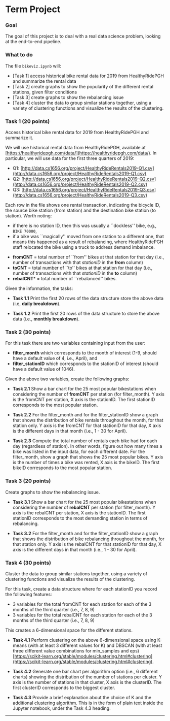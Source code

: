 # Term Project 

### Goal
The goal of this project is to deal with a real data science problem, looking at the end-to-end pipeline. 

### What to do 
The file `bikeviz.ipynb` will:
* [Task 1] access historical bike rental data for 2019 from HealthyRidePGH and summarize the rental data  
* [Task 2] create graphs to show the popularity of the different rental stations, given filter conditions  
* [Task 3] create graphs to show the rebalancing issue  
* [Task 4] cluster the data to group similar stations together, using a variety of clustering functions and visualize the results of the clustering.  


### Task 1 (20 points)
Access historical bike rental data for 2019 from HealthyRidePGH and summarize it.

We will use historical rental data from HealthyRidePGH, available at [https://healthyridepgh.com/data/](https://healthyridepgh.com/data/). 
In particular, we will use data for the first three quarters of 2019: 
* Q1: [http://data.cs1656.org/project/HealthyRideRentals2019-Q1.csv](http://data.cs1656.org/project/HealthyRideRentals2019-Q1.csv)  
* Q2: [http://data.cs1656.org/project/HealthyRideRentals2019-Q2.csv](http://data.cs1656.org/project/HealthyRideRentals2019-Q2.csv)  
* Q3: [http://data.cs1656.org/project/HealthyRideRentals2019-Q3.csv](http://data.cs1656.org/project/HealthyRideRentals2019-Q3.csv)  

Each row in the file shows one rental transaction, indicating the bicycle ID, the source bike station (from station) and the destination bike station (to station). Worth noting:
* if there is no station ID, then this was usually a ``dockless'' bike, e.g., `BIKE 70000`,  
* if a bike was ``magically'' moved from one station to a different one, that means this happened as a result of rebalancing, where HealthyRidePGH staff relocated the bike using a truck to address demand imbalance.   

- **fromCNT** = total number of ``from'' bikes at that station for that day (i.e., number of transactions with that _stationID_ in the **from** column)
- **toCNT** = total number of ``to'' bikes at that station for that day (i.e., number of transactions with that _stationID_ in the **to** column)
- **rebalCNT*** = total number of ``rebalanced'' bikes. 

Given the information, the tasks:

* **Task 1.1** Print the first 20 rows of the data structure store the above data (i.e, **daily breakdown**).

* **Task 1.2** Print the first 20 rows of the data structure to store the above data (i.e., **monthly breakdown**).

### Task 2 (30 points)

For this task there are two variables containing input from the user:
* **filter_month** which corresponds to the month of interest (1-9, should have a default value of 4, i.e., April), and  
* **filter_stationID** which corresponds to the stationID of interest (should have a default value of 1046).  

Given the above two variables, create the following graphs:
* **Task 2.1** Show a bar chart for the 25 most popular bikestations when considering the number of **fromCNT** per station (for filter_month). Y axis is the fromCNT per station, X axis is the stationID. The first stationID corresponds to the most popular station. 

* **Task 2.2** For the filter_month and for the filter_stationID show a graph that shows the distribution of bike rentals throughout the month, for that station only. Y axis is the fromCNT for that stationID for that day, X axis is the different days in that month (i.e., 1 - 30 for April). 

* **Task 2.3** Compute the total number of rentals each bike had for each day (regardless of station). In other words, figure out how many times a bike was listed in the input data, for each different date. For the filter_month, show a graph that shows the 25 most popular bikes. Y axis is the number of times a bike was rented, X axis is the bikeID. The first bikeID corresponds to the most popular station.

  
### Task 3 (20 points)
Create graphs to show the rebalancing issue.

* **Task 3.1** Show a bar chart for the 25 most popular bikestations when considering the number of **rebalCNT** per station (for filter_month). Y axis is the rebalCNT per station, X axis is the stationID. The first stationID corresponds to the most demanding station in terms of rebalancing. 

* **Task 3.2** For the filter_month and for the filter_stationID show a graph that shows the distribution of bike rebalancing throughout the month, for that station only. Y axis is the rebalCNT for that stationID for that day, X axis is the different days in that month (i.e., 1 - 30 for April). 


### Task 4 (30 points)
Cluster the data to group similar stations together, using a variety of clustering functions and visualize the results of the clustering. 

For this task, create a data structure where for each stationID you record the following features:
* 3 variables for the total fromCNT for each station for each of the 3 months of the third quarter (i.e., 7, 8, 9)   
* 3 variables for the total rebalCNT for each station for each of the 3 months of the third quarter (i.e., 7, 8, 9)  

This creates a 6-dimensional space for the different stations. 

* **Task 4.1** Perform clustering on the above 6-dimensional space using K-means (with at least 3 different values for K) and DBSCAN  (with at least three different value combinations for min_samples and eps) [https://scikit-learn.org/stable/modules/clustering.html#clustering](https://scikit-learn.org/stable/modules/clustering.html#clustering). 

* **Task 4.2** Generate one bar chart per algorithm option (i.e., 6 different charts) showing the distribution of the number of stations per cluster. Y axis is the number of stations in that cluster, X axis is the clusterID. The first clusterID corresponds to the biggest cluster.

* **Task 4.3** Provide a brief explanation about the choice of K and the additional clustering algorithm. This is in the form of plain text inside the Jupyter notebook, under the Task 4.3 heading.

---
